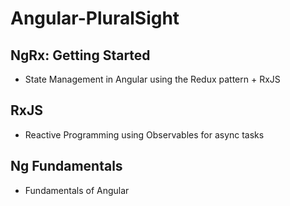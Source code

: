 # Angular-PluralSight

## NgRx: Getting Started
- State Management in Angular using the Redux pattern + RxJS

## RxJS
- Reactive Programming using Observables for async tasks

## Ng Fundamentals
- Fundamentals of Angular

